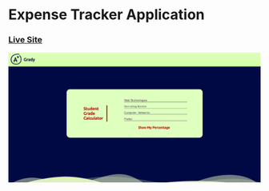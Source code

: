 # Expense Tracker Application

### [Live Site](https://grade-calculator-htmlcssjs.netlify.app/)

![Expense Tracker Application](https://github.com/Ashutosh-Bhadauriya/Student-Grade-Calculator/blob/master/demo.png)

